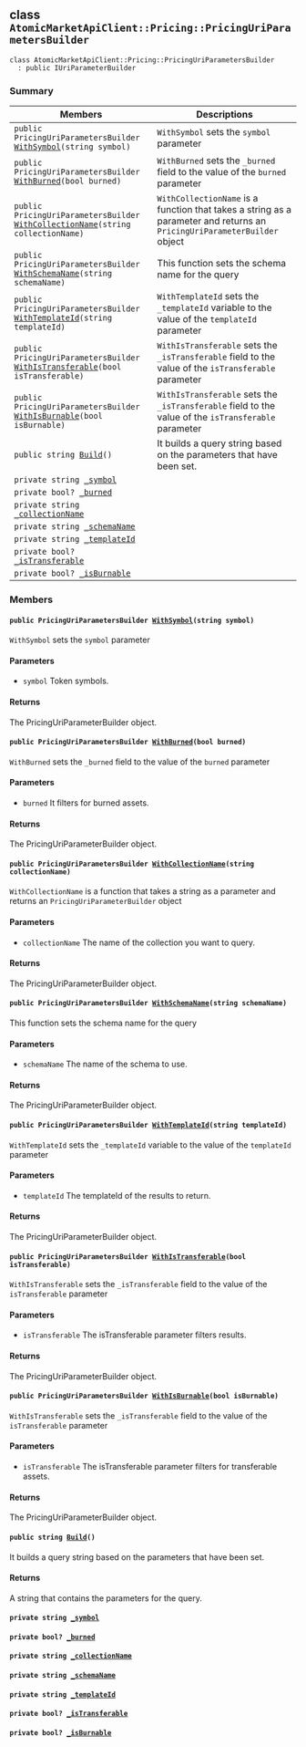 ## class `AtomicMarketApiClient::Pricing::PricingUriParametersBuilder` 

```
class AtomicMarketApiClient::Pricing::PricingUriParametersBuilder
  : public IUriParameterBuilder
```

### Summary

 Members                        | Descriptions                                
--------------------------------|---------------------------------------------
`public PricingUriParametersBuilder `[`WithSymbol`](#class_atomic_market_api_client_1_1_pricing_1_1_pricing_uri_parameters_builder_1a09ad8b6a8d73526f5a0fc20c76894819)`(string symbol)` | `WithSymbol` sets the `symbol` parameter
`public PricingUriParametersBuilder `[`WithBurned`](#class_atomic_market_api_client_1_1_pricing_1_1_pricing_uri_parameters_builder_1a4f7c02ab695e063599b873e235d5ce47)`(bool burned)` | `WithBurned` sets the `_burned` field to the value of the `burned` parameter
`public PricingUriParametersBuilder `[`WithCollectionName`](#class_atomic_market_api_client_1_1_pricing_1_1_pricing_uri_parameters_builder_1ade45698cd327201f24270ccede733cd3)`(string collectionName)` | `WithCollectionName` is a function that takes a string as a parameter and returns an `PricingUriParameterBuilder` object
`public PricingUriParametersBuilder `[`WithSchemaName`](#class_atomic_market_api_client_1_1_pricing_1_1_pricing_uri_parameters_builder_1a3728ef603ca60a309fe59e96213208b5)`(string schemaName)` | This function sets the schema name for the query
`public PricingUriParametersBuilder `[`WithTemplateId`](#class_atomic_market_api_client_1_1_pricing_1_1_pricing_uri_parameters_builder_1a56b890f7fa617e3ae6908264cb6fca6d)`(string templateId)` | `WithTemplateId` sets the `_templateId` variable to the value of the `templateId` parameter
`public PricingUriParametersBuilder `[`WithIsTransferable`](#class_atomic_market_api_client_1_1_pricing_1_1_pricing_uri_parameters_builder_1a6520a84e79a0e115c121cafc67cf6cf1)`(bool isTransferable)` | `WithIsTransferable` sets the `_isTransferable` field to the value of the `isTransferable` parameter
`public PricingUriParametersBuilder `[`WithIsBurnable`](#class_atomic_market_api_client_1_1_pricing_1_1_pricing_uri_parameters_builder_1a373cece648672a58d814966f3bc91b60)`(bool isBurnable)` | `WithIsTransferable` sets the `_isTransferable` field to the value of the `isTransferable` parameter
`public string `[`Build`](#class_atomic_market_api_client_1_1_pricing_1_1_pricing_uri_parameters_builder_1a933ab72b517a9c3879ef78b27a2483bf)`()` | It builds a query string based on the parameters that have been set.
`private string `[`_symbol`](#class_atomic_market_api_client_1_1_pricing_1_1_pricing_uri_parameters_builder_1a26c189f7d4c40f40f09ace24c4ccb945) | 
`private bool? `[`_burned`](#class_atomic_market_api_client_1_1_pricing_1_1_pricing_uri_parameters_builder_1a88325c0b6dc8cb4a570b2faaca18efa7) | 
`private string `[`_collectionName`](#class_atomic_market_api_client_1_1_pricing_1_1_pricing_uri_parameters_builder_1a10ec2fa990c6478bc519b1e57e1ab2aa) | 
`private string `[`_schemaName`](#class_atomic_market_api_client_1_1_pricing_1_1_pricing_uri_parameters_builder_1a2f9a887fd4dfcf60bfe4240a27085724) | 
`private string `[`_templateId`](#class_atomic_market_api_client_1_1_pricing_1_1_pricing_uri_parameters_builder_1a06f918051fc7b04615854510caa85934) | 
`private bool? `[`_isTransferable`](#class_atomic_market_api_client_1_1_pricing_1_1_pricing_uri_parameters_builder_1a44e26246620bd9d4efa97c195a356672) | 
`private bool? `[`_isBurnable`](#class_atomic_market_api_client_1_1_pricing_1_1_pricing_uri_parameters_builder_1a6020acf0c5cb6f447cfe5ba95579e74d) | 

### Members

#### `public PricingUriParametersBuilder `[`WithSymbol`](#class_atomic_market_api_client_1_1_pricing_1_1_pricing_uri_parameters_builder_1a09ad8b6a8d73526f5a0fc20c76894819)`(string symbol)` 

`WithSymbol` sets the `symbol` parameter

#### Parameters
* `symbol` Token symbols.

#### Returns
The PricingUriParameterBuilder object.

#### `public PricingUriParametersBuilder `[`WithBurned`](#class_atomic_market_api_client_1_1_pricing_1_1_pricing_uri_parameters_builder_1a4f7c02ab695e063599b873e235d5ce47)`(bool burned)` 

`WithBurned` sets the `_burned` field to the value of the `burned` parameter

#### Parameters
* `burned` It filters for burned assets.

#### Returns
The PricingUriParameterBuilder object.

#### `public PricingUriParametersBuilder `[`WithCollectionName`](#class_atomic_market_api_client_1_1_pricing_1_1_pricing_uri_parameters_builder_1ade45698cd327201f24270ccede733cd3)`(string collectionName)` 

`WithCollectionName` is a function that takes a string as a parameter and returns an `PricingUriParameterBuilder` object

#### Parameters
* `collectionName` The name of the collection you want to query.

#### Returns
The PricingUriParameterBuilder object.

#### `public PricingUriParametersBuilder `[`WithSchemaName`](#class_atomic_market_api_client_1_1_pricing_1_1_pricing_uri_parameters_builder_1a3728ef603ca60a309fe59e96213208b5)`(string schemaName)` 

This function sets the schema name for the query

#### Parameters
* `schemaName` The name of the schema to use.

#### Returns
The PricingUriParameterBuilder object.

#### `public PricingUriParametersBuilder `[`WithTemplateId`](#class_atomic_market_api_client_1_1_pricing_1_1_pricing_uri_parameters_builder_1a56b890f7fa617e3ae6908264cb6fca6d)`(string templateId)` 

`WithTemplateId` sets the `_templateId` variable to the value of the `templateId` parameter

#### Parameters
* `templateId` The templateId of the results to return.

#### Returns
The PricingUriParameterBuilder object.

#### `public PricingUriParametersBuilder `[`WithIsTransferable`](#class_atomic_market_api_client_1_1_pricing_1_1_pricing_uri_parameters_builder_1a6520a84e79a0e115c121cafc67cf6cf1)`(bool isTransferable)` 

`WithIsTransferable` sets the `_isTransferable` field to the value of the `isTransferable` parameter

#### Parameters
* `isTransferable` The isTransferable parameter filters results.

#### Returns
The PricingUriParameterBuilder object.

#### `public PricingUriParametersBuilder `[`WithIsBurnable`](#class_atomic_market_api_client_1_1_pricing_1_1_pricing_uri_parameters_builder_1a373cece648672a58d814966f3bc91b60)`(bool isBurnable)` 

`WithIsTransferable` sets the `_isTransferable` field to the value of the `isTransferable` parameter

#### Parameters
* `isTransferable` The isTransferable parameter filters for transferable assets.

#### Returns
The PricingUriParameterBuilder object.

#### `public string `[`Build`](#class_atomic_market_api_client_1_1_pricing_1_1_pricing_uri_parameters_builder_1a933ab72b517a9c3879ef78b27a2483bf)`()` 

It builds a query string based on the parameters that have been set.

#### Returns
A string that contains the parameters for the query.

#### `private string `[`_symbol`](#class_atomic_market_api_client_1_1_pricing_1_1_pricing_uri_parameters_builder_1a26c189f7d4c40f40f09ace24c4ccb945) 

#### `private bool? `[`_burned`](#class_atomic_market_api_client_1_1_pricing_1_1_pricing_uri_parameters_builder_1a88325c0b6dc8cb4a570b2faaca18efa7) 

#### `private string `[`_collectionName`](#class_atomic_market_api_client_1_1_pricing_1_1_pricing_uri_parameters_builder_1a10ec2fa990c6478bc519b1e57e1ab2aa) 

#### `private string `[`_schemaName`](#class_atomic_market_api_client_1_1_pricing_1_1_pricing_uri_parameters_builder_1a2f9a887fd4dfcf60bfe4240a27085724) 

#### `private string `[`_templateId`](#class_atomic_market_api_client_1_1_pricing_1_1_pricing_uri_parameters_builder_1a06f918051fc7b04615854510caa85934) 

#### `private bool? `[`_isTransferable`](#class_atomic_market_api_client_1_1_pricing_1_1_pricing_uri_parameters_builder_1a44e26246620bd9d4efa97c195a356672) 

#### `private bool? `[`_isBurnable`](#class_atomic_market_api_client_1_1_pricing_1_1_pricing_uri_parameters_builder_1a6020acf0c5cb6f447cfe5ba95579e74d) 

